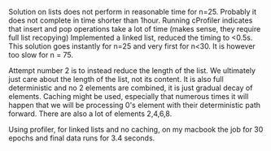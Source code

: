 Solution on lists does not perform in reasonable time for n=25.
Probably it does not complete in time shorter than 1hour.
Running cProfiler indicates that insert and pop operations take a lot of time
(makes sense, they require full list recopying)
Implemented a linked list, reduced the timing to <0.5s.
This solution goes instantly for n=25 and very first for n<30.
It is however too slow for n = 75.

Attempt number 2 is to instead reduce the length of the list.
We ultimately just care about the length of the list, not its content.
It is also full deterministic and no 2 elements are combined, it is just gradual decay of elements.
Caching might be used, especially that numerous times it will happen that we will be processing 0's element
with their deterministic path forward.
There are also a lot of elements 2,4,6,8.

Using profiler, for linked lists and no caching, on my macbook the job for 30 epochs and final data runs for 3.4 seconds.